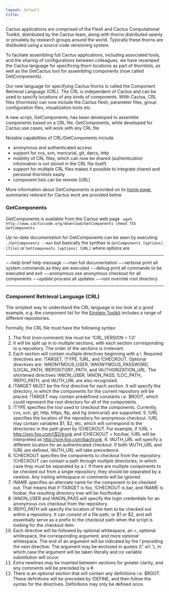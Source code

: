 ```yaml
---
layout: default
title: 
---
```

Cactus applications are comprised of the Flesh and Cactus Computational
Toolkit, distributed by the Cactus team, along with thorns distributed
openly or privately by research groups around the world. Typically these
thorns are distibuted using a source code versioning system.

To faciliate assembling full Cactus applications, including associated
tools, and the sharing of configurations between colleagues, we have
revamped the Cactus language for specificing thorn locations as part of
thornlists, as well as the GetCactus tool for assembling components (now
called GetComponents).

Our new language for specifying Cactus thorns is called the Component
Retrieval Language (CRL). The CRL is independent of Cactus and can be
used to specify locations of any kinds of components. Wilth Cactus, CRL
files (thornlists) can now include the Cactus flesh, parameter files,
group configuration files, visualization tools etc.

A new script, GetComponents, has been developed to assemble components
based on a CRL file. GetComponents, while developed for Cactus use
cases, will work with any CRL file

Notable capabilities of CRL/GetComponents include

-   anonymous and authenticated access
-   support for cvs, svn, mercurial, git, darcs, http
-   mobility of CRL files, which can now be shared (authentication
    information is not stored in the CRL file itself)
-   support for multiple CRL files makes it possible to integrate shared
    and personal thornlists easily
-   component lists can be remote (URL)

More information about GetComponents is provided on its [home
page](http://eseidel.org/projects/GetComponents/), summaries relevant
for Cactus work are provided below

### GetComponents

GetComponents is available from the Cactus web page
` wget http://www.cactuscode.org/download/GetComponents chmod 755 GetComponents`

Up-to-date documentation for GetComponents can be seen by executing
`./GetComponents --man` but basically the synthax is
`GetComponents [options] [file]` or `GetComponents [options] [URL]`
where options are

  ------------- ------------------------------------------------
  −−help        brief help message
  −−man         full documentation
  −−verbose     print all system commands as they are executed
  −−debug       print all commands to be executed and exit
  −−anonymous   use anonymous checkout for all components
  −−update      process all updates
  −−root        override root directory
  ------------- ------------------------------------------------

### Component Retrieval Language (CRL)

The simplest way to understand the CRL language is too look at a good
example, e.g. the component list for the [Einstein
Toolkit](https://svn.einsteintoolkit.org/manifest/einsteintoolkit.th)
includes a range of different repositories.

Formally, the CRL file must have the following syntax:

1.  The first (non‐comment) line must be '!CRL\_VERSION = 1.0'
2.  It will be split up in to multiple sections, with each section
    corresponding to a repository. The order of the sections is
    irrelevant.
3.  Each section will contain multiple directives beginning with a !.
    Required directives are: !TARGET, !TYPE, !URL, and !CHECKOUT.
    Optional directives are: !ANONYMOUS\_USER, !ANONYMOUS\_PASSWORD,
    !LOCAL\_PATH, !REPOSITORY\_PATH, and !AUTHORIZATION\_URL. The
    shortened directives !ANON\_USER, !ANON\_PASS, !LOC\_PATH,
    !REPO\_PATH, and !AUTH\_URL are also recognized.
4.  !TARGET MUST be the first directive for each section. It will
    specify the directory, in which the components for the current
    repository will be placed. !TARGET may contain predefined constants
    i.e. \$ROOT, which could represent the root directory for all of the
    components.
5.  !TYPE specifies the tool used to checkout the components. Currently,
    cvs, svn, git, http, https, ftp, and hg (mercurial) are
    supported. 5. !URL specifies the location of the repository for
    anonymous checkout. !URL may contain variables \$1, \$2, etc, which
    will correspond to the directories in the path given by !CHECKOUT.
    For example, if !URL = http://svn.foo.com/\$2/trunk and !CHECKOUT =
    foo/bar, !URL will be interpreted as
    http://svn.foo.com/bar/trunk. 6. !AUTH\_URL will specify a different
    location for an authenticated checkout. If both !AUTH\_URL and !URL
    are defined, !AUTH\_URL will take precedence.
6.  !CHECKOUT specifies the components to checkout from the repository.
    !CHECKOUT can contain a path through multiple directories, in which
    case they must be separated by a /. If there are multiple components
    to be checked out from a single repository, they should be separated
    by a newline. Any trailing whitespace or comments will be ignored.
7.  !NAME specifies an alternate name for the component to be checked
    out. That means that if !TARGET is foo, !CHECKOUT is bar, and !NAME
    is foobar, the resulting directory tree will be foo/foobar.
8.  !ANON\_USER and !ANON\_PASS will specify the login credentials for
    an anonymous cvs checkout from the repository.
9.  !REPO\_PATH will specify the location of the item to be checked out
    within a repository. It can consist of a file path, or \$1 or \$2,
    and will essentially serve as a prefix to the checkout path when the
    script is looking for the checkout item.
10. Each directive will be followed by optional whitespace, an =,
    optional whitespace, the corresponding argument, and more optional
    whitespace. The end of an argument will be indicated by the !
    preceding the next directive. The argument may be enclosed in quotes
    (\\\" or\\ '), in which case the argument will be taken literally
    and no variable substitution will occur.
11. Extra newlines may be inserted between sections for greater clarity,
    and any comments will be preceded by a \#.
12. There is an optional section that will contain any definitions i.e.
    \$ROOT. These definitions will be preceded by !DEFINE, and then
    follow the syntax for the directives. Definitions may only be
    defined once.
